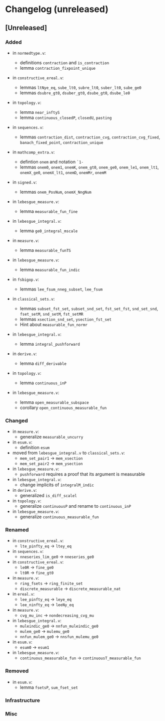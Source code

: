 # Changelog (unreleased)

## [Unreleased]

### Added
- in `normedtype.v`:
  + definitions `contraction` and `is_contraction`
  + lemma `contraction_fixpoint_unique`

- in `constructive_ereal.v`:
  + lemmas `ltNye_eq`, `sube_lt0`, `subre_lt0`, `suber_lt0`, `sube_ge0`
  + lemmas `dsubre_gt0`, `dsuber_gt0`, `dsube_gt0`, `dsube_le0`

- in `topology.v`:
  + lemma `near_inftyS`
  + lemma `continuous_closedP`, `closedU`, `pasting`

- in `sequences.v`:
  + lemmas `contraction_dist`, `contraction_cvg`,
    `contraction_cvg_fixed`, `banach_fixed_point`,
    `contraction_unique`
- in `mathcomp_extra.v`:
  + defintion `onem` and notation ``` `1- ```
  + lemmas `onem0`, `onem1`, `onemK`, `onem_gt0`, `onem_ge0`, `onem_le1`, `onem_lt1`,
    `onemX_ge0`, `onemX_lt1`, `onemD`, `onemMr`, `onemM`
- in `signed.v`:
  + lemmas `onem_PosNum`, `onemX_NngNum`
- in `lebesgue_measure.v`:
  + lemma `measurable_fun_fine`
- in `lebesgue_integral.v`:
  + lemma `ge0_integral_mscale`
- in `measure.v`:
  + lemma `measurable_funTS`
- in `lebesgue_measure.v`:
  + lemma `measurable_fun_indic`
- in `fsbigop.v`:
  + lemmas `lee_fsum_nneg_subset`, `lee_fsum`
- in `classical_sets.v`:
  + lemmas `subset_fst_set`, `subset_snd_set`, `fst_set_fst`, `snd_set_snd`,
    `fset_setM`, `snd_setM`, `fst_setMR`
  + lemmas `xsection_snd_set`, `ysection_fst_set`
  + Hint about `measurable_fun_normr`
- in `lebesgue_integral.v`:
  + lemma `integral_pushforward`

- in `derive.v`:
  + lemma `diff_derivable`
- in `topology.v`:
  + lemma `continuous_inP`
- in `lebesgue_measure.v`:
  + lemma `open_measurable_subspace`
  + corollary `open_continuous_measurable_fun`

### Changed

- in `measure.v`:
  + generalize `measurable_uncurry`
- in `esum.v`:
  + definition `esum`
- moved from `lebesgue_integral.v` to `classical_sets.v`:
  + `mem_set_pair1` -> `mem_xsection`
  + `mem_set_pair2` -> `mem_ysection`
- in `lebesgue_measure.v`:
  + `pushforward` requires a proof that its argument is measurable
- in `lebesgue_integral.v`:
  + change implicits of `integralM_indic`
- in `derive.v`:
  + generalized `is_diff_scalel`
- in `topology.v`:
  + generalize `continuousP` and rename to `continuous_inP`
- in `lebesgue_measure.v`:
  + generalize `continuous_measurable_fun`

### Renamed

- in `constructive_ereal.v`:
  + `lte_pinfty_eq` -> `ltey_eq`
- in `sequences.v`:
  + `nneseries_lim_ge0` -> `nneseries_ge0`
- in `constructive_ereal.v`:
  + `le0R` -> `fine_ge0`
  + `lt0R` -> `fine_gt0`
- in `measure.v`:
  + `ring_fsets` -> `ring_finite_set`
  + `discrete_measurable` -> `discrete_measurable_nat`
- in `ereal.v`:
  + `lee_pinfty_eq` -> `leye_eq`
  + `lee_ninfty_eq` -> `leeNy_eq`
- in `measure.v`:
  + `cvg_mu_inc` -> `nondecreasing_cvg_mu`
- in `lebesgue_integral.v`:
  + `muleindic_ge0` -> `nnfun_muleindic_ge0`
  + `mulem_ge0` -> `mulemu_ge0`
  + `nnfun_mulem_ge0` -> `nnsfun_mulemu_ge0`
- in `esum.v`:
  + `esum0` -> `esum1`
- in `lebesgue_measure.v`:
  + `continuous_measurable_fun` -> `continuousT_measurable_fun`

### Removed

- in `esum.v`:
  + lemma `fsetsP`, `sum_fset_set`

### Infrastructure

### Misc
